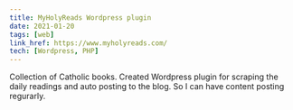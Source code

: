 ```yaml
---
title: MyHolyReads Wordpress plugin
date: 2021-01-20
tags: [web]
link_href: https://www.myholyreads.com/
tech: [Wordpress, PHP]
---
```

Collection of Catholic books.
Created Wordpress plugin for scraping the daily readings and auto posting to the blog. So I can have content posting regurarly.